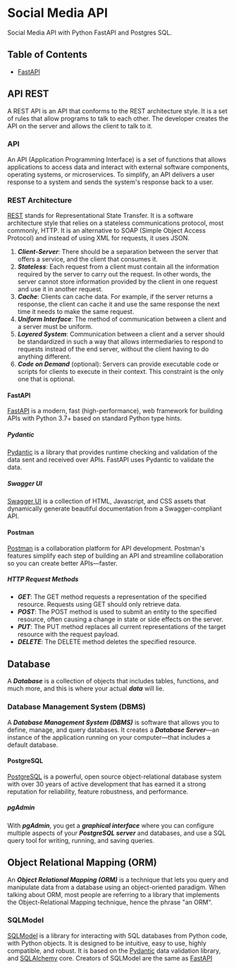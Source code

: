 # Social Media API

Social Media API with Python FastAPI and Postgres SQL.

## Table of Contents

- [FastAPI](#fastapi)

## API REST

A REST API is an API that conforms to the REST architecture style. It is a set of rules that allow programs to talk to each other. The developer creates the API on the server and allows the client to talk to it.

### API

An API (Application Programming Interface) is a set of functions that allows applications to access data and interact with external software components, operating systems, or microservices. To simplify, an API delivers a user response to a system and sends the system's response back to a user.

### REST Architecture

[REST](https://en.wikipedia.org/wiki/Representational_state_transfer) stands for Representational State Transfer. It is a software architecture style that relies on a stateless communications protocol, most commonly, HTTP. It is an alternative to SOAP (Simple Object Access Protocol) and instead of using XML for requests, it uses JSON.

1. ***Client-Server***: There should be a separation between the server that offers a service, and the client that consumes it.
2. ***Stateless***: Each request from a client must contain all the information required by the server to carry out the request. In other words, the server cannot store information provided by the client in one request and use it in another request.
3. ***Cache***: Clients can cache data. For example, if the server returns a response, the client can cache it and use the same response the next time it needs to make the same request.
4. ***Uniform Interface***: The method of communication between a client and a server must be uniform.
5. ***Layered System***: Communication between a client and a server should be standardized in such a way that allows intermediaries to respond to requests instead of the end server, without the client having to do anything different.
6. ***Code on Demand*** (optional): Servers can provide executable code or scripts for clients to execute in their context. This constraint is the only one that is optional.

#### FastAPI

[FastAPI](https://fastapi.tiangolo.com/) is a modern, fast (high-performance), web framework for building APIs with Python 3.7+ based on standard Python type hints.

##### Pydantic

[Pydantic](https://pydantic-docs.helpmanual.io/) is a library that provides runtime checking and validation of the data sent and received over APIs. FastAPI uses Pydantic to validate the data.

##### Swagger UI

[Swagger UI](https://swagger.io/tools/swagger-ui/) is a collection of HTML, Javascript, and CSS assets that dynamically generate beautiful documentation from a Swagger-compliant API.

#### Postman

[Postman](https://www.postman.com/) is a collaboration platform for API development. Postman's features simplify each step of building an API and streamline collaboration so you can create better APIs—faster.

##### HTTP Request Methods

- ***GET***: The GET method requests a representation of the specified resource. Requests using GET should only retrieve data.
- ***POST***: The POST method is used to submit an entity to the specified resource, often causing a change in state or side effects on the server.
- ***PUT***: The PUT method replaces all current representations of the target resource with the request payload.
- ***DELETE***: The DELETE method deletes the specified resource.

## Database

A ***Database*** is a collection of objects that includes tables, functions, and much more, and this is where your actual ***data*** will lie.

### Database Management System (DBMS)

A ***Database Management System (DBMS)*** is software that allows you to define, manage, and query databases. It creates a ***Database Server***—an instance of the application running on your computer—that includes a default database.

#### PostgreSQL

[PostgreSQL](https://www.postgresql.org/) is a powerful, open source object-relational database system with over 30 years of active development that has earned it a strong reputation for reliability, feature robustness, and performance.

##### pgAdmin

With ***pgAdmin***, you get a ***graphical interface*** where you can configure multiple aspects of your ***PostgreSQL server*** and databases, and use a SQL query tool for writing, running, and saving queries.

## Object Relational Mapping (ORM)

An ***Object Relational Mapping (ORM)*** is a technique that lets you query and manipulate data from a database using an object-oriented paradigm. When talking about ORM, most people are referring to a library that implements the Object-Relational Mapping technique, hence the phrase "an ORM".

### SQLModel

[SQLModel](https://sqlmodel.tiangolo.com/) is a library for interacting with SQL databases from Python code, with Python objects. It is designed to be intuitive, easy to use, highly compatible, and robust. It is based on the [Pydantic](https://pydantic-docs.helpmanual.io/) data validation library, and [SQLAlchemy](https://www.sqlalchemy.org/) core. Creators of SQLModel are the same as [FastAPI](https://fastapi.tiangolo.com/)
